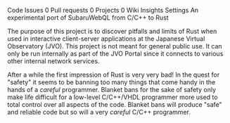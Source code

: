  Code  Issues 0  Pull requests 0  Projects 0  Wiki  Insights  Settings
An experimental port of SubaruWebQL from C/C++ to Rust

The purpose of this project is to discover pitfalls and limits of Rust when used in interactive client-server applications at the Japanese Virtual Observatory (JVO). This project is not meant for general public use. It can only be run internally as part of the JVO Portal since it connects to various other internal network services.

After a while the first impression of Rust is very very bad! In the quest for "safety" it seems to be banning too many things that come handy in the hands of a *careful* programmer. Blanket bans for the sake of safety only make life difficult for a low-level C/C++/VHDL programmer more used to total control over all aspects of the code. Blanket bans will produce "safe" and reliable code but so will a very *careful* C/C++ programmer.

